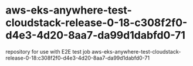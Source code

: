 # aws-eks-anywhere-test-cloudstack-release-0-18-c308f2f0-d4e3-4d20-8aa7-da99d1dabfd0-71
repository for use with E2E test job aws-eks-anywhere-test-cloudstack-release-0-18:c308f2f0-d4e3-4d20-8aa7-da99d1dabfd0-71
